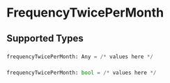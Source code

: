 # FrequencyTwicePerMonth


## Supported Types

### 

```python
frequencyTwicePerMonth: Any = /* values here */
```

### 

```python
frequencyTwicePerMonth: bool = /* values here */
```

